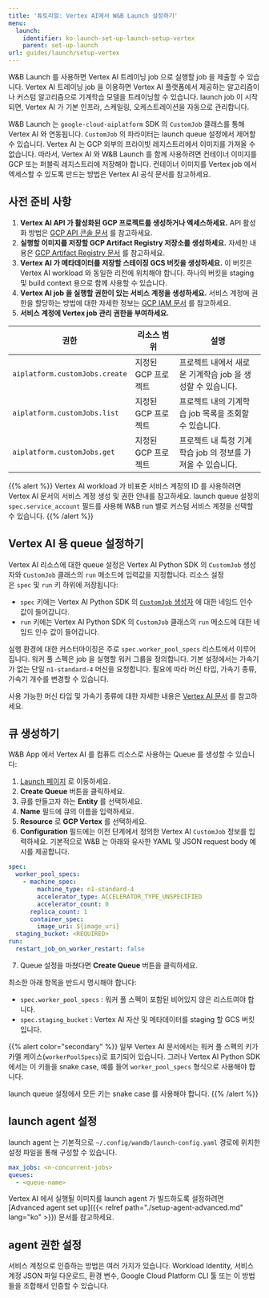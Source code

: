 ```yaml
---
title: '튜토리얼: Vertex AI에서 W&B Launch 설정하기'
menu:
  launch:
    identifier: ko-launch-set-up-launch-setup-vertex
    parent: set-up-launch
url: guides/launch/setup-vertex
---
```


W&B Launch 를 사용하면 Vertex AI 트레이닝 job 으로 실행할 job 을 제출할 수 있습니다. Vertex AI 트레이닝 job 을 이용하면 Vertex AI 플랫폼에서 제공하는 알고리즘이나 커스텀 알고리즘으로 기계학습 모델을 트레이닝할 수 있습니다. launch job 이 시작되면, Vertex AI 가 기본 인프라, 스케일링, 오케스트레이션을 자동으로 관리합니다.

W&B Launch 는 `google-cloud-aiplatform` SDK 의 `CustomJob` 클래스를 통해 Vertex AI 와 연동됩니다. `CustomJob` 의 파라미터는 launch queue 설정에서 제어할 수 있습니다. Vertex AI 는 GCP 외부의 프라이빗 레지스트리에서 이미지를 가져올 수 없습니다. 따라서, Vertex AI 와 W&B Launch 를 함께 사용하려면 컨테이너 이미지를 GCP 또는 퍼블릭 레지스트리에 저장해야 합니다. 컨테이너 이미지를 Vertex job 에서 엑세스할 수 있도록 만드는 방법은 Vertex AI 공식 문서를 참고하세요.

## 사전 준비 사항

1. **Vertex AI API 가 활성화된 GCP 프로젝트를 생성하거나 엑세스하세요.** API 활성화 방법은 [GCP API 콘솔 문서](https://support.google.com/googleapi/answer/6158841?hl=ko) 를 참고하세요.
2. **실행할 이미지를 저장할 GCP Artifact Registry 저장소를 생성하세요.** 자세한 내용은 [GCP Artifact Registry 문서](https://cloud.google.com/artifact-registry/docs/overview) 를 참고하세요.
3. **Vertex AI 가 메타데이터를 저장할 스테이징 GCS 버킷을 생성하세요.** 이 버킷은 Vertex AI workload 와 동일한 리전에 위치해야 합니다. 하나의 버킷을 staging 및 build context 용으로 함께 사용할 수 있습니다.
4. **Vertex AI job 을 실행할 권한이 있는 서비스 계정을 생성하세요.** 서비스 계정에 권한을 할당하는 방법에 대한 자세한 정보는 [GCP IAM 문서](https://cloud.google.com/iam/docs/creating-managing-service-accounts) 를 참고하세요.
5. **서비스 계정에 Vertex job 관리 권한을 부여하세요.**

| 권한                             | 리소스 범위                | 설명                                                                                 |
| ------------------------------ | ------------------------- | ----------------------------------------------------------------------------------- |
| `aiplatform.customJobs.create` | 지정된 GCP 프로젝트        | 프로젝트 내에서 새로운 기계학습 job 을 생성할 수 있습니다.                             |
| `aiplatform.customJobs.list`   | 지정된 GCP 프로젝트        | 프로젝트 내의 기계학습 job 목록을 조회할 수 있습니다.                                 |
| `aiplatform.customJobs.get`    | 지정된 GCP 프로젝트        | 프로젝트 내 특정 기계학습 job 의 정보를 가져올 수 있습니다.                           |

{{% alert %}}
Vertex AI workload 가 비표준 서비스 계정의 ID 를 사용하려면 Vertex AI 문서의 서비스 계정 생성 및 권한 안내를 참고하세요. launch queue 설정의 `spec.service_account` 필드를 사용해 W&B run 별로 커스텀 서비스 계정을 선택할 수 있습니다.
{{% /alert %}}

## Vertex AI 용 queue 설정하기

Vertex AI 리소스에 대한 queue 설정은 Vertex AI Python SDK 의 `CustomJob` 생성자와 `CustomJob` 클래스의 `run` 메소드에 입력값을 지정합니다. 리소스 설정은 `spec` 및 `run` 키 하위에 저장됩니다:

- `spec` 키에는 Vertex AI Python SDK 의 [`CustomJob` 생성자](https://cloud.google.com/vertex-ai/docs/pipelines/customjob-component) 에 대한 네임드 인수 값이 들어갑니다.
- `run` 키에는 Vertex AI Python SDK 의 `CustomJob` 클래스의 `run` 메소드에 대한 네임드 인수 값이 들어갑니다.

실행 환경에 대한 커스터마이징은 주로 `spec.worker_pool_specs` 리스트에서 이루어집니다. 워커 풀 스펙은 job 을 실행할 워커 그룹을 정의합니다. 기본 설정에서는 가속기가 없는 단일 `n1-standard-4` 머신을 요청합니다. 필요에 따라 머신 타입, 가속기 종류, 가속기 개수를 변경할 수 있습니다.

사용 가능한 머신 타입 및 가속기 종류에 대한 자세한 내용은 [Vertex AI 문서](https://cloud.google.com/vertex-ai/docs/reference/rest/v1/MachineSpec) 를 참고하세요.

## 큐 생성하기

W&B App 에서 Vertex AI 를 컴퓨트 리소스로 사용하는 Queue 를 생성할 수 있습니다:

1. [Launch 페이지](https://wandb.ai/launch) 로 이동하세요.
2. **Create Queue** 버튼을 클릭하세요.
3. 큐를 만들고자 하는 **Entity** 를 선택하세요.
4. **Name** 필드에 큐의 이름을 입력하세요.
5. **Resource** 로 **GCP Vertex** 를 선택하세요.
6. **Configuration** 필드에는 이전 단계에서 정의한 Vertex AI `CustomJob` 정보를 입력하세요. 기본적으로 W&B 는 아래와 유사한 YAML 및 JSON request body 예시를 제공합니다.

```yaml
spec:
  worker_pool_specs:
    - machine_spec:
        machine_type: n1-standard-4
        accelerator_type: ACCELERATOR_TYPE_UNSPECIFIED
        accelerator_count: 0
      replica_count: 1
      container_spec:
        image_uri: ${image_uri}
  staging_bucket: <REQUIRED>
run:
  restart_job_on_worker_restart: false
```

7. Queue 설정을 마쳤다면 **Create Queue** 버튼을 클릭하세요.

최소한 아래 항목을 반드시 명시해야 합니다:

- `spec.worker_pool_specs` : 워커 풀 스펙이 포함된 비어있지 않은 리스트여야 합니다.
- `spec.staging_bucket` : Vertex AI 자산 및 메타데이터를 staging 할 GCS 버킷입니다.

{{% alert color="secondary" %}}
일부 Vertex AI 문서에서는 워커 풀 스펙의 키가 카멜 케이스(`workerPoolSpecs`)로 표기되어 있습니다. 그러나 Vertex AI Python SDK 에서는 이 키들을 snake case, 예를 들어 `worker_pool_specs` 형식으로 사용해야 합니다.

launch queue 설정에서 모든 키는 snake case 를 사용해야 합니다.
{{% /alert %}}

## launch agent 설정

launch agent 는 기본적으로 `~/.config/wandb/launch-config.yaml` 경로에 위치한 설정 파일을 통해 구성할 수 있습니다.

```yaml
max_jobs: <n-concurrent-jobs>
queues:
  - <queue-name>
```

Vertex AI 에서 실행될 이미지를 launch agent 가 빌드하도록 설정하려면 [Advanced agent set up]({{< relref path="./setup-agent-advanced.md" lang="ko" >}}) 문서를 참고하세요.

## agent 권한 설정

서비스 계정으로 인증하는 방법은 여러 가지가 있습니다. Workload Identity, 서비스 계정 JSON 파일 다운로드, 환경 변수, Google Cloud Platform CLI 툴 또는 이 방법들을 조합해서 인증할 수 있습니다.